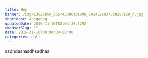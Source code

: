 ```yaml
---
title: Hey
banner: /img/13626954_566745386831008_6014529837038286129_n.jpg
shortdesc: adsgadsg
updatedDate: 2016-11-16T02:04:39.429Z
cmsUserSlug: ""
date: 2016-11-16T00:00:00+08:00
categories: null
---
```


asdhdashasdhsadhas